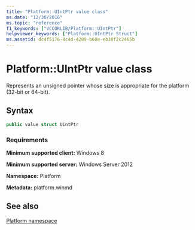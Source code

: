 ```yaml
---
title: "Platform::UIntPtr value class"
ms.date: "12/30/2016"
ms.topic: "reference"
f1_keywords: ["VCCORLIB/Platform::UIntPtr"]
helpviewer_keywords: ["Platform::UIntPtr Struct"]
ms.assetid: dc4f5176-4c4d-4209-b68e-eb30f2c2465b
---
```

# Platform::UIntPtr value class

Represents an unsigned pointer whose size is appropriate for the platform (32-bit or 64-bit).

## Syntax

```cpp
public value struct UintPtr
```

### Requirements

**Minimum supported client:** Windows 8

**Minimum supported server:** Windows Server 2012

**Namespace:** Platform

**Metadata:** platform.winmd

## See also

[Platform namespace](../cppcx/platform-namespace-c-cx.md)
